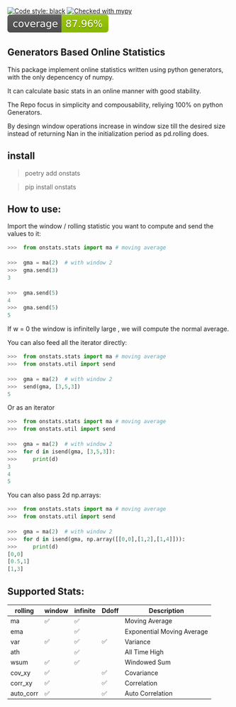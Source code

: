 [![Code style: black](https://img.shields.io/badge/code%20style-black-000000.svg)](https://github.com/psf/black)
[![Checked with mypy](http://www.mypy-lang.org/static/mypy_badge.svg)](http://mypy-lang.org/)
[![Tests Status](./reports/coverage/coverage-badge.svg?dummy=8484744)](./reports/junit/report.html)

## Generators Based Online Statistics

This package implement online statistics written using python generators, with the only depencency of numpy.

It can calculate basic stats in an online manner with good stability.

The Repo focus in simplicity and compousability, reliying 100% on python Generators.

By desingn window operations increase in window size till the desired size instead of returning Nan in the initialization period as pd.rolling does.

## install

> poetry add onstats

> pip install onstats

## How to use:

Import the window / rolling statistic you want to compute and send the values to it:

```python
>>>  from onstats.stats import ma # moving average

>>>  gma = ma(2)  # with window 2
>>>  gma.send(3)
3

>>>  gma.send(5)
4
>>>  gma.send(5)
5
```

If w = 0 the window is infinitelly large , we will compute the normal average.

You can also feed all the iterator directly:


```python
>>>  from onstats.stats import ma # moving average
>>>  from onstats.util import send

>>>  gma = ma(2)  # with window 2
>>>  send(gma, [3,5,3])
5
```

Or as an iterator

```python
>>>  from onstats.stats import ma # moving average
>>>  from onstats.util import send

>>>  gma = ma(2)  # with window 2
>>>  for d in isend(gma, [3,5,3]):
>>>     print(d)
3
4
5
```

You can also pass 2d np.arrays:

```python
>>>  from onstats.stats import ma # moving average
>>>  from onstats.util import send

>>>  gma = ma(2)  # with window 2
>>>  for d in isend(gma, np.array([[0,0],[1,2],[1,4]])):
>>>     print(d)
[0,0]
[0.5,1]
[1,3]
```


## Supported Stats:

| rolling   | window | infinite | Ddoff | Description                |
|-----------|--------|----------|-------|----------------------------|
| ma        | ✅     | ✅       |       | Moving Average             |
| ema       |        | ✅       |       | Exponential Moving Average |
| var       | ✅     | ✅       | ✅    | Variance                   |
| ath       |        | ✅       |       | All Time High              |
| wsum      | ✅     | ✅       |       | Windowed Sum               |
| cov_xy    | ✅     |          | ✅    | Covariance                 |
| corr_xy   | ✅     |          | ✅    | Correlation                |
| auto_corr | ✅     |          | ✅    | Auto Correlation           |